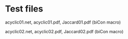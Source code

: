 # Test files

acyclic01.net, acyclic01.pdf, Jaccard01.pdf (biCon macro) 

acyclic02.net, acyclic02.pdf, Jaccard02.pdf (biCon macro) 
